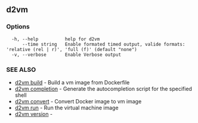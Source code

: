 ## d2vm



### Options

```
  -h, --help          help for d2vm
      --time string   Enable formated timed output, valide formats: 'relative (rel | r)', 'full (f)' (default "none")
  -v, --verbose       Enable Verbose output
```

### SEE ALSO

* [d2vm build](d2vm_build.md)	 - Build a vm image from Dockerfile
* [d2vm completion](d2vm_completion.md)	 - Generate the autocompletion script for the specified shell
* [d2vm convert](d2vm_convert.md)	 - Convert Docker image to vm image
* [d2vm run](d2vm_run.md)	 - Run the virtual machine image
* [d2vm version](d2vm_version.md)	 - 

